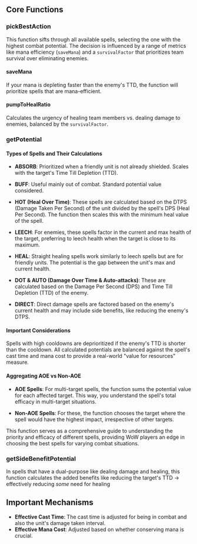## Core Functions

### pickBestAction
This function sifts through all available spells, selecting the one with the highest combat potential. The decision is influenced by a range of metrics like mana efficiency (`saveMana`) and a `survivalFactor` that prioritizes team survival over eliminating enemies.

#### saveMana
If your mana is depleting faster than the enemy's TTD, the function will prioritize spells that are mana-efficient.

#### pumpToHealRatio
Calculates the urgency of healing team members vs. dealing damage to enemies, balanced by the `survivalFactor`.

### getPotential
#### Types of Spells and Their Calculations

- **ABSORB**: Prioritized when a friendly unit is not already shielded. Scales with the target's Time Till Depletion (TTD).

- **BUFF**: Useful mainly out of combat. Standard potential value considered.

- **HOT (Heal Over Time)**: These spells are calculated based on the DTPS (Damage Taken Per Second) of the unit divided by the spell's DPS (Heal Per Second). The function then scales this with the minimum heal value of the spell.

- **LEECH**: For enemies, these spells factor in the current and max health of the target, preferring to leech health when the target is close to its maximum.

- **HEAL**: Straight healing spells work similarly to leech spells but are for friendly units. The potential is the gap between the unit's max and current health.

- **DOT & AUTO (Damage Over Time & Auto-attacks)**: These are calculated based on the Damage Per Second (DPS) and Time Till Depletion (TTD) of the enemy.

- **DIRECT**: Direct damage spells are factored based on the enemy's current health and may include side benefits, like reducing the enemy's DTPS.

#### Important Considerations
Spells with high cooldowns are deprioritized if the enemy's TTD is shorter than the cooldown.
All calculated potentials are balanced against the spell's cast time and mana cost to provide a real-world "value for resources" measure.

#### Aggregating AOE vs Non-AOE

- **AOE Spells**: For multi-target spells, the function sums the potential value for each affected target. This way, you understand the spell's total efficacy in multi-target situations.

- **Non-AOE Spells**: For these, the function chooses the target where the spell would have the highest impact, irrespective of other targets.

This function serves as a comprehensive guide to understanding the priority and efficacy of different spells, providing WoW players an edge in choosing the best spells for varying combat situations.


### getSideBenefitPotential
In spells that have a dual-purpose like dealing damage and healing, this function calculates the added benefits like reducing the target's TTD -> effectively reducing *some* need for healing

## Important Mechanisms

- **Effective Cast Time**: The cast time is adjusted for being in combat and also the unit's damage taken interval.
- **Effective Mana Cost**: Adjusted based on whether conserving mana is crucial.
